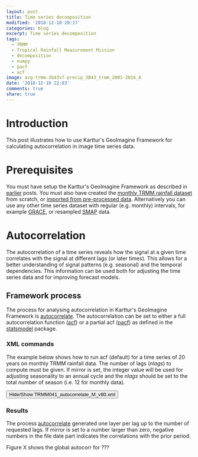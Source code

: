 ```yaml
---
layout: post
title: Time series decomposition
modified: '2018-12-10 20:17'
categories: blog
excerpt: Time series decomposition
tags:
  - TRMM
  - Tropical Rainfall Measurement Mission
  - decomposition
  - numpy
  - pacf
  - acf
image: avg-trmm-3b43v7-precip_3B43_trmm_2001-2016_A
date: '2018-12-10 22:03'
comments: true
share: true
---
```


# Introduction

This post illustrates how to use Karttur's GeoImagine Framework for calculating autocorrelation in image time series data.

# Prerequisites

You must have setup the Karttur's GeoImagine Framework as described in [earlier](../blog-import-project-eclipse/) posts. You must also have created the [monthly TRMM rainfall dataset](../blog-TRMM/) from scratch, or [imported from pre-processed data](../blog-TRMM-transfer/). Alternatively you can use any other time series dataset with regular (e.g. monthly) intervals, for example [GRACE](../blog-GRACE/), or resampled [SMAP](../blog-SMAP/) data.

# Autocorrelation

The autocorrelation of a time series reveals how the signal at a given time correlates with the signal at different lags (or later times). This allows for a better understanding of signal patterns (e.g. seasonal) and the temporal dependencies. This information can be used both for adjusting the time series data and for improving forecast models.

## Framework process

The process for analysing autocorrelation in Karttur's GeoImagine Framework is [<span class='package'>autocorrelate</span>](../../subprocess/subproc-autocorrelateancillary/). The autocorrelation can be set to either a full autocorrelation function ([acf](https://www.statsmodels.org/dev/generated/statsmodels.tsa.stattools.acf.html)) or a partial acf ([pacf](https://www.statsmodels.org/dev/generated/statsmodels.tsa.stattools.pacf.html)) as defined in the [<span class='package'>statsmodel</span>](https://www.statsmodels.org/dev/index.html) package.

### XML commands

The example below shows how to run acf (default) for a time series of 20 years on monthly TRMM rainfall data. The number of lags (_nlags_) to compute must be given. If mirror is set, the integer value will be used for adjusting seasonality to an annual cycle and the _nlags_ should be set to the total number of season (i.e. 12 for monthly data).

<button id= "toggleautocorr" onclick="hiddencode('autocorr')">Hide/Show TRMM041_autocorrelate_M_v80.xml</button>

<div id="autocorr" style="display:none">

{% capture text-capture %}
{% raw %}

```
<?xml version='1.0' encoding='utf-8'?>
<autocorr>
	<userproj userid = 'karttur' projectid = 'karttur' tractid= 'karttur-trmm' siteid = '*' plotid = '*' system = 'ancillary'></userproj>
	<period startyear = "1998" startmonth='01' endyear = "2017" endmonth='12' timestep='M'></period>

	<process processid = 'autocorrelateancillary' version = '1.3'>
		<overwrite>Y</overwrite>
		<parameters nlags = '12' partial='False' resampleseasonal='False' mirror ='6' ></parameters>
		<srcpath volume = "karttur3tb" hdrfiletype = 'tif' datfiletype = 'tif'></srcpath>
		<dstpath volume = "karttur3tb" hdrfiletype = 'tif' datfiletype = 'tif'></dstpath>
		<srccomp>
			<trmm-3b43v7-precip  source = "trmm" product = "3b43" folder = "rainfall" band = "trmm-3b43v7-precip" prefix = "rainfall" suffix = "v7-f">
			</trmm-3b43v7-precip>
		</srccomp>
	</process>
</autocorr>
```
{% endraw %}
{% endcapture %}
{% include widgets/toggle-code.html  toggle-text=text-capture  %}
</div>

### Results

The process [<span class='package'>autocorrelate</span>](../../subprocess/subproc-autocorrelateancillary/) generated one layer per lag up to the number of requested lags. If mirror is set to a number larger than zero, negative numbers in the file date part indicates the correlations with the prior period.

Figure X shows the global autocorr for ???
